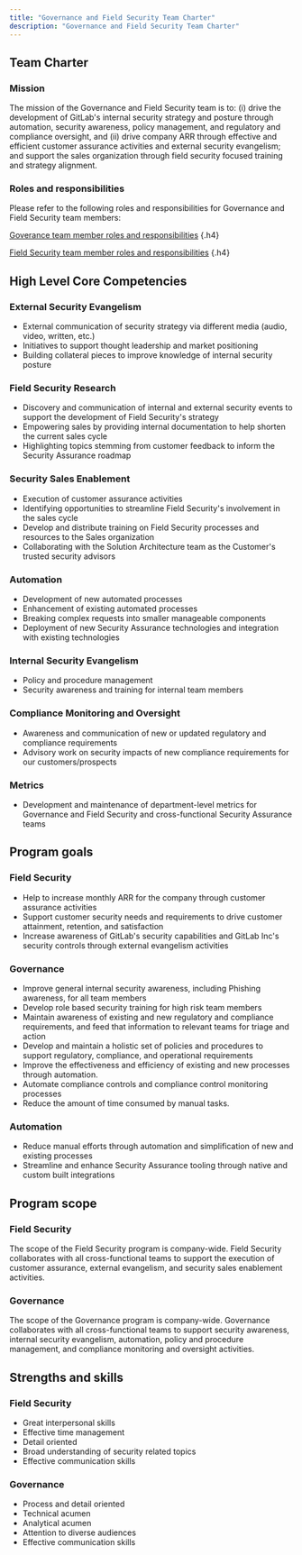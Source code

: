 ```yaml
---
title: "Governance and Field Security Team Charter"
description: "Governance and Field Security Team Charter"
---
```


## Team Charter

### Mission

The mission of the Governance and Field Security team is to: (i) drive the development of GitLab's internal security strategy and posture through automation, security awareness, policy management, and regulatory and compliance oversight, and (ii) drive company ARR through effective and efficient customer assurance activities and external security evangelism; and support the sales organization through field security focused training and strategy alignment.

### Roles and responsibilities

Please refer to the following roles and responsibilities for Governance and Field Security team members:

[Goverance team member roles and responsibilities](/job-families/security/security-assurance-job-family)
{.h4}

[Field Security team member roles and responsibilities](/job-families/security/security-assurance-job-family)
{.h4}

## High Level Core Competencies

### External Security Evangelism

- External communication of security strategy via different media (audio, video, written, etc.)
- Initiatives to support thought leadership and market positioning
- Building collateral pieces to improve knowledge of internal security posture

### Field Security Research

- Discovery and communication of internal and external security events to support the development of Field Security's strategy
- Empowering sales by providing internal documentation to help shorten the current sales cycle
- Highlighting topics stemming from customer feedback to inform the Security Assurance roadmap

### Security Sales Enablement

- Execution of customer assurance activities
- Identifying opportunities to streamline Field Security's involvement in the sales cycle
- Develop and distribute training on Field Security processes and resources to the Sales organization
- Collaborating with the Solution Architecture team as the Customer's trusted security advisors

### Automation

- Development of new automated processes
- Enhancement of existing automated processes
- Breaking complex requests into smaller manageable components
- Deployment of new Security Assurance technologies and integration with existing technologies

### Internal Security Evangelism

- Policy and procedure management
- Security awareness and training for internal team members

### Compliance Monitoring and Oversight

- Awareness and communication of new or updated regulatory and compliance requirements
- Advisory work on security impacts of new compliance requirements for our customers/prospects

### Metrics

- Development and maintenance of department-level metrics for Governance and Field Security and cross-functional Security Assurance teams

## Program goals

### Field Security

- Help to increase monthly ARR for the company through customer assurance activities
- Support customer security needs and requirements to drive customer attainment, retention, and satisfaction
- Increase awareness of GitLab's security capabilities and GitLab Inc's security controls through external evangelism activities

### Governance

- Improve general internal security awareness, including Phishing awareness, for all team members
- Develop role based security training for high risk team members
- Maintain awareness of existing and new regulatory and compliance requirements, and feed that information to relevant teams for triage and action
- Develop and maintain a holistic set of policies and procedures to support regulatory, compliance, and operational requirements
- Improve the effectiveness and efficiency of existing and new processes through automation.
- Automate compliance controls and compliance control monitoring processes
- Reduce the amount of time consumed by manual tasks.

### Automation

- Reduce manual efforts through automation and simplification of new and existing processes
- Streamline and enhance Security Assurance tooling through native and custom built integrations

## Program scope

### Field Security

The scope of the Field Security program is company-wide. Field Security collaborates with all cross-functional teams to support the execution of customer assurance, external evangelism, and security sales enablement activities.

### Governance

The scope of the Governance program is company-wide. Governance collaborates with all cross-functional teams to support security awareness, internal security evangelism, automation, policy and procedure management, and compliance monitoring and oversight activities.

## Strengths and skills

### Field Security

- Great interpersonal skills
- Effective time management
- Detail oriented
- Broad understanding of security related topics
- Effective communication skills

### Governance

- Process and detail oriented
- Technical acumen
- Analytical acumen
- Attention to diverse audiences
- Effective communication skills
